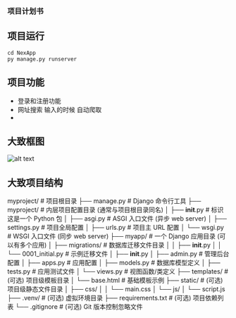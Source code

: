 ### 项目计划书

## 项目运行

```shell
cd NexApp
py manage.py runserver
```


## 项目功能
- 登录和注册功能
- 网址搜索 输入的时候 自动爬取
- 

## 大致框图
![alt text](install.png)

## 大致项目结构
myproject/                  # 项目根目录
├── manage.py               # Django 命令行工具
├── myproject/              # 内层项目配置目录 (通常与项目根目录同名)
│   ├── __init__.py         # 标识这是一个 Python 包
│   ├── asgi.py             # ASGI 入口文件 (异步 web server)
│   ├── settings.py         # 项目全局配置
│   ├── urls.py             # 项目主 URL 配置
│   └── wsgi.py             # WSGI 入口文件 (同步 web server)
├── myapp/                  # 一个 Django 应用目录 (可以有多个应用)
│   ├── migrations/         # 数据库迁移文件目录
│   │   ├── __init__.py
│   │   └── 0001_initial.py # 示例迁移文件
│   ├── __init__.py
│   ├── admin.py            # 管理后台配置
│   ├── apps.py             # 应用配置
│   ├── models.py           # 数据库模型定义
│   ├── tests.py            # 应用测试文件
│   └── views.py            # 视图函数/类定义
├── templates/              # (可选) 项目级模板目录
│   └── base.html           # 基础模板示例
├── static/                 # (可选) 项目级静态文件目录
│   ├── css/
│   │   └── main.css
│   └── js/
│       └── script.js
├── .venv/                  # (可选) 虚拟环境目录
├── requirements.txt        # (可选) 项目依赖列表
└── .gitignore              # (可选) Git 版本控制忽略文件